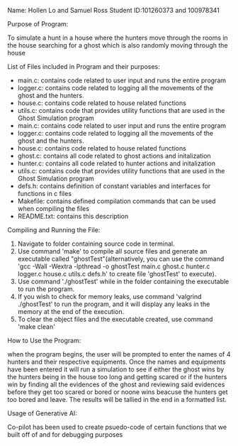 Name: Hollen Lo and Samuel Ross
Student ID:101260373 and 100978341

Purpose of Program:

To simulate a hunt in a house where the hunters move through the rooms in the house searching for a ghost which is also randomly moving through the house

List of Files included in Program and their purposes:

- main.c: contains code related to user input and runs the entire program
- logger.c: contains code related to logging all the movements of the ghost and the hunters.
- house.c: contains code related to house related functions
- utils.c: contains code that provides utility functions that are used in the Ghost Simulation program
- main.c: contains code related to user input and runs the entire program
- logger.c: contains code related to logging all the movements of the ghost and the hunters.
- house.c: contains code related to house related functions
- ghost.c: contains all code related to ghost actions and initalization
- hunter.c: contains all code related to hunter actions and initalization
- utils.c: contains code that provides utility functions that are used in the Ghost Simulation program
- defs.h: contains definition of constant variables and interfaces for functions in c files
- Makefile: contains defined compilation commands that can be used when compiling the files
- README.txt: contains this description

Compiling and Running the File:

1. Navigate to folder containing source code in terminal.
2. Use command 'make' to compile all source files and generate an executable called "ghostTest"(alternatively,  you can use the command 'gcc -Wall -Wextra -lpthread -o ghostTest main.c ghost.c hunter.c logger.c house.c utils.c defs.h' to create file 'ghostTest' to execute).
3. Use command './ghostTest' while in the folder containing the executable to run the program.
4. If you wish to check for memory leaks, use command 'valgrind ./ghostTest' to run the program, and it will display any leaks in the memory at the end of the execution.
5. To clear the object files and the executable created, use command 'make clean'

How to Use the Program:

when the program begins, the user will be prompted to enter the names of 4 hunters and their respective equipments. Once the names and equipments have been entered it will run a simulation to see if either the ghost wins by the hunters being in the house too long and getting scared or if the hunters win by finding all the evidences of the ghost and reviewing said evidences before they get too scared or bored or noone wins beacuse the hunters get too bored and leave. The results will be tallied in the end in a formatted list.

Usage of Generative AI:

Co-pilot has been used to create psuedo-code of certain functions that we built off of and for debugging purposes
